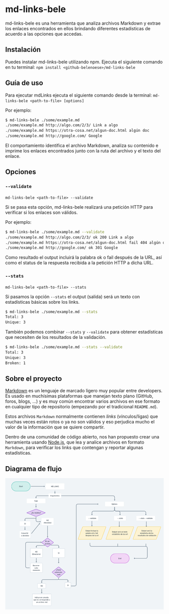 # md-links-bele

md-links-bele es una herramienta que analiza archivos Markdown y extrae los enlaces encontrados en ellos brindando diferentes estadisticas de acuerdo a las opciones que accedas. 
## Instalación

Puedes instalar md-links-bele utilizando npm. Ejecuta el siguiente comando en tu terminal: 
`npm install <github-belenoese>/md-links-bele`

## Guía de uso

Para ejecutar mdLinks ejecuta el siguiente comando desde la terminal:
`md-links-bele <path-to-file> [options]`

Por ejemplo:

```sh
$ md-links-bele ./some/example.md
./some/example.md http://algo.com/2/3/ Link a algo
./some/example.md https://otra-cosa.net/algun-doc.html algún doc
./some/example.md http://google.com/ Google
```
El comportamiento identifica el archivo Markdown, analiza su contenido e imprime los enlaces encontrados junto con la ruta del archivo y el texto del enlace.

## Opciones
### `--validate`
`md-links-bele <path-to-file> --validate`

Si se pasa esta opción, md-links-bele realizará una petición HTTP para verificar si los enlaces son válidos.

Por ejemplo:

```sh
$ md-links-bele ./some/example.md --validate
./some/example.md http://algo.com/2/3/ ok 200 Link a algo
./some/example.md https://otra-cosa.net/algun-doc.html fail 404 algún doc
./some/example.md http://google.com/ ok 301 Google
```
Como resultado el output incluirá la palabra ok o fail después de la URL, así como el status de la respuesta recibida a la petición HTTP a dicha URL.

### `--stats`
`md-links-bele <path-to-file> --stats`

Si pasamos la opción `--stats` el output (salida) será un texto con estadísticas
básicas sobre los links.

```sh
$ md-links-bele ./some/example.md --stats
Total: 3
Unique: 3
```

También podemos combinar `--stats` y `--validate` para obtener estadísticas que
necesiten de los resultados de la validación.

```sh
$ md-links-bele ./some/example.md --stats --validate
Total: 3
Unique: 3
Broken: 1
```
## Sobre el proyecto
[Markdown](https://es.wikipedia.org/wiki/Markdown) es un lenguaje de marcado
ligero muy popular entre developers. Es usado en muchísimas plataformas que
manejan texto plano (GitHub, foros, blogs, ...) y es muy común
encontrar varios archivos en ese formato en cualquier tipo de repositorio
(empezando por el tradicional `README.md`).

Estos archivos `Markdown` normalmente contienen _links_ (vínculos/ligas) que
muchas veces están rotos o ya no son válidos y eso perjudica mucho el valor de
la información que se quiere compartir.

Dentro de una comunidad de código abierto, nos han propuesto crear una
herramienta usando [Node.js](https://nodejs.org/), que lea y analice archivos
en formato `Markdown`, para verificar los links que contengan y reportar
algunas estadísticas.

## Diagrama de flujo

![diagrama](./diagrama.png)
